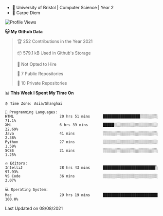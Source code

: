 - :school: University of Bristol | Computer Science | Year 2
- :musical_keyboard: Carpe Diem

<!--START_SECTION:waka-->
![Profile Views](http://img.shields.io/badge/Profile%20Views-14-blue)

**🐱 My Github Data** 

> 🏆 252 Contributions in the Year 2021
 > 
> 📦 579.1 kB Used in Github's Storage 
 > 
> 🚫 Not Opted to Hire
 > 
> 📜 7 Public Repositories 
 > 
> 🔑 10 Private Repositories  
 > 
📊 **This Week I Spent My Time On** 

```text
⌚︎ Time Zone: Asia/Shanghai

💬 Programming Languages: 
HTML                     20 hrs 51 mins      █████████████████░░░░░░░░   71.1% 
XML                      6 hrs 39 mins       █████░░░░░░░░░░░░░░░░░░░░   22.69% 
Java                     41 mins             ░░░░░░░░░░░░░░░░░░░░░░░░░   2.38% 
Python                   27 mins             ░░░░░░░░░░░░░░░░░░░░░░░░░   1.58% 
SCSS                     21 mins             ░░░░░░░░░░░░░░░░░░░░░░░░░   1.25%

🔥 Editors: 
IntelliJ                 28 hrs 43 mins      ████████████████████████░   97.93% 
VS Code                  36 mins             ░░░░░░░░░░░░░░░░░░░░░░░░░   2.07%

💻 Operating System: 
Mac                      29 hrs 19 mins      █████████████████████████   100.0%

```


 Last Updated on 08/08/2021
<!--END_SECTION:waka-->